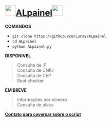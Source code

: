 # <img src="https://user-images.githubusercontent.com/70035797/126714717-01ca55e2-96d9-4514-a064-8b9a9f1fc782.gif" width="35">[ALpainel](https://www.youtube.com/channel/UCwmkiKIZHL1wscYHfIINZKw)<img src="https://user-images.githubusercontent.com/70035797/126714717-01ca55e2-96d9-4514-a064-8b9a9f1fc782.gif" width="35">
**COMANDOS**
- `git clone https://github.com/Lursy/ALpainel`
- `cd ALpainel`
- `python ALpainel.py`  

**DISPONIVEL**
> Consulta de IP  
> Consulta de CNPJ  
> Consulta de CEP  
> Root checker  

**EM BREVE**
> Informações por número  
> Consulta de placa  

[**Contato para coversar sobre o script**](https://api.whatsapp.com/send/?phone=%2B994405596345&text&app_absent=0)
